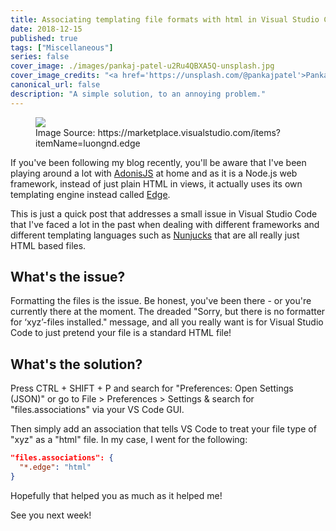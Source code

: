 ```yaml
---
title: Associating templating file formats with html in Visual Studio Code
date: 2018-12-15
published: true
tags: ["Miscellaneous"]
series: false
cover_image: ./images/pankaj-patel-u2Ru4QBXA5Q-unsplash.jpg
cover_image_credits: "<a href='https://unsplash.com/@pankajpatel'>Pankaj Patel</a>"
canonical_url: false
description: "A simple solution, to an annoying problem."
---
```

<figure>
    <img src="https://github.com/duyluonglc/vscode-edge/raw/master/images/screenshot.png" style="display: block; margin-left: auto; margin-right: auto;"/>
    <figcaption>Image Source: https://marketplace.visualstudio.com/items?itemName=luongnd.edge</figcaption>
</figure>

If you've been following my blog recently, you'll be aware that I've been playing around a lot with [AdonisJS](https://adonisjs.com/) at home and as it is a Node.js web framework, instead of just plain HTML in views, it actually uses its own templating engine instead called [Edge](https://edge.adonisjs.com/).

This is just a quick post that addresses a small issue in Visual Studio Code that I've faced a lot in the past when dealing with different frameworks and different templating languages such as [Nunjucks](https://mozilla.github.io/nunjucks/) that are all really just HTML based files.

## What's the issue?
Formatting the files is the issue.
Be honest, you've been there - or you're currently there at the moment.
The dreaded "Sorry, but there is no formatter for ‘xyz’-files installed." message, and all you really want is for Visual Studio Code to just pretend your file is a standard HTML file!

## What's the solution?
Press CTRL + SHIFT + P and search for "Preferences: Open Settings (JSON)" or go to File > Preferences > Settings & search for "files.associations" via your VS Code GUI.

Then simply add an association that tells VS Code to treat your file type of "xyz" as a "html" file. In my case, I went for the following:

```json
"files.associations": {
  "*.edge": "html"
}
```

Hopefully that helped you as much as it helped me!

See you next week!